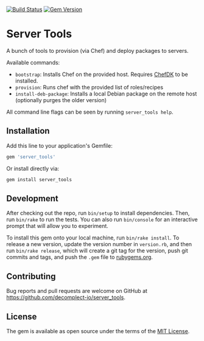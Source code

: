 [![Build Status](https://travis-ci.org/decomplect-io/server_tools.svg?branch=master)](https://travis-ci.org/decomplect-io/server_tools)
[![Gem Version](https://badge.fury.io/rb/server_tools.svg)](http://badge.fury.io/rb/server_tools)
# Server Tools

A bunch of tools to provision (via Chef) and deploy packages to servers.

Available commands:

- `bootstrap`: Installs Chef on the provided host. Requires [ChefDK](https://downloads.chef.io/chef-dk/) to be installed.
- `provision`: Runs chef with the provided list of roles/recipes
- `install-deb-package`: Installs a local Debian package on the remote host (optionally purges the older version)

All command line flags can be seen by running `server_tools help`.

## Installation

Add this line to your application's Gemfile:

```ruby
gem 'server_tools'
```

Or install directly via:
```ruby
gem install server_tools
```

## Development

After checking out the repo, run `bin/setup` to install dependencies. Then, run `bin/rake` to run the tests. You can also run `bin/console` for an interactive prompt that will allow you to experiment.

To install this gem onto your local machine, run `bin/rake install`. To release a new version, update the version number in `version.rb`, and then run `bin/rake release`, which will create a git tag for the version, push git commits and tags, and push the `.gem` file to [rubygems.org](https://rubygems.org).

## Contributing

Bug reports and pull requests are welcome on GitHub at https://github.com/decomplect-io/server_tools.

## License

The gem is available as open source under the terms of the [MIT License](http://opensource.org/licenses/MIT).
